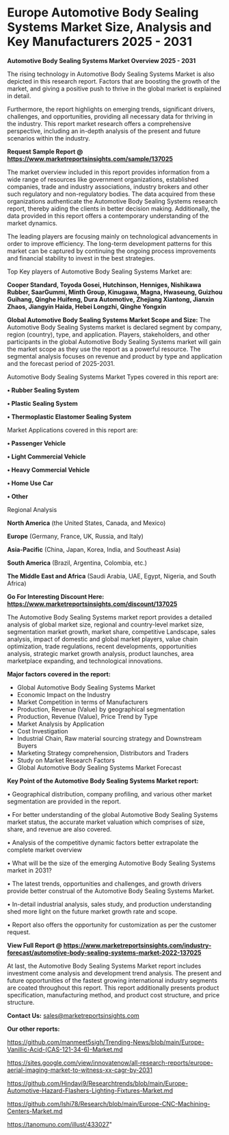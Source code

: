 # Europe Automotive Body Sealing Systems Market Size, Analysis and Key Manufacturers 2025 - 2031

<Strong> Automotive Body Sealing Systems Market Overview 2025 - 2031</strong>

The rising technology in Automotive Body Sealing Systems Market is also depicted in this research report. Factors that are boosting the growth of the market, and giving a positive push to thrive in the global market is explained in detail.

Furthermore, the report highlights on emerging trends, significant drivers, challenges, and opportunities, providing all necessary data for thriving in the industry. This report market research offers a comprehensive perspective, including an in-depth analysis of the present and future scenarios within the industry.

<strong>Request Sample Report @ <a href=https://www.marketreportsinsights.com/sample/137025>https://www.marketreportsinsights.com/sample/137025</a></strong>

The market overview included in this report provides information from a wide range of resources like government organizations, established companies, trade and industry associations, industry brokers and other such regulatory and non-regulatory bodies. The data acquired from these organizations authenticate the Automotive Body Sealing Systems research report, thereby aiding the clients in better decision making. Additionally, the data provided in this report offers a contemporary understanding of the market dynamics.

The leading players are focusing mainly on technological advancements in order to improve efficiency. The long-term development patterns for this market can be captured by continuing the ongoing process improvements and financial stability to invest in the best strategies.

Top Key players of Automotive Body Sealing Systems Market are:

<strong>Cooper Standard, Toyoda Gosei, Hutchinson, Henniges, Nishikawa Rubber, SaarGummi, Minth Group, Kinugawa, Magna, Hwaseung, Guizhou Guihang, Qinghe Huifeng, Dura Automotive, Zhejiang Xiantong, Jianxin Zhaos, Jiangyin Haida, Hebei Longzhi, Qinghe Yongxin</strong>

<strong><b>Global Automotive Body Sealing Systems Market Scope and Size:</b></strong>
The Automotive Body Sealing Systems market is declared segment by company, region (country), type, and application. Players, stakeholders, and other participants in the global Automotive Body Sealing Systems market will gain the market scope as they use the report as a powerful resource. The segmental analysis focuses on revenue and product by type and application and the forecast period of 2025-2031.

Automotive Body Sealing Systems Market Types covered in this report are:

<strong>• Rubber Sealing System

• Plastic Sealing System

• Thermoplastic Elastomer Sealing System</strong>

Market Applications covered in this report are:

<strong>• Passenger Vehicle

• Light Commercial Vehicle

• Heavy Commercial Vehicle

• Home Use Car

• Other</strong> 

Regional Analysis

<strong>North America</strong> (the United States, Canada, and Mexico)

<strong>Europe</strong> (Germany, France, UK, Russia, and Italy)

<strong>Asia-Pacific</strong> (China, Japan, Korea, India, and Southeast Asia)

<strong>South America</strong> (Brazil, Argentina, Colombia, etc.)

<strong>The Middle East and Africa</strong> (Saudi Arabia, UAE, Egypt, Nigeria, and South Africa)

<strong>Go For Interesting Discount Here: <a href=https://www.marketreportsinsights.com/discount/137025>https://www.marketreportsinsights.com/discount/137025</a></strong>

The Automotive Body Sealing Systems market report provides a detailed analysis of global market size, regional and country-level market size, segmentation market growth, market share, competitive Landscape, sales analysis, impact of domestic and global market players, value chain optimization, trade regulations, recent developments, opportunities analysis, strategic market growth analysis, product launches, area marketplace expanding, and technological innovations.

<strong><b>Major factors covered in the report:</b></strong>
<ul>
  <li>Global Automotive Body Sealing Systems Market </li>
  <li>Economic Impact on the Industry</li>
  <li>Market Competition in terms of Manufacturers</li>
  <li>Production, Revenue (Value) by geographical segmentation</li>
  <li>Production, Revenue (Value), Price Trend by Type</li>
  <li>Market Analysis by Application</li>
  <li>Cost Investigation</li>
  <li>Industrial Chain, Raw material sourcing strategy and Downstream Buyers</li>
  <li>Marketing Strategy comprehension, Distributors and Traders</li>
  <li>Study on Market Research Factors</li>
  <li>Global Automotive Body Sealing Systems Market Forecast</li>
</ul>

<strong><b>Key Point of the Automotive Body Sealing Systems Market report:</b></strong>

• Geographical distribution, company profiling, and various other market segmentation are provided in the report.

• For better understanding of the global Automotive Body Sealing Systems market status, the accurate market valuation which comprises of size, share, and revenue are also covered.

• Analysis of the competitive dynamic factors better extrapolate the complete market overview

• What will be the size of the emerging Automotive Body Sealing Systems market in 2031?

• The latest trends, opportunities and challenges, and growth drivers provide better construal of the Automotive Body Sealing Systems Market.

• In-detail industrial analysis, sales study, and production understanding shed more light on the future market growth rate and scope.

• Report also offers the opportunity for customization as per the customer request.

<strong><b>View Full Report @ <a href=https://www.marketreportsinsights.com/industry-forecast/automotive-body-sealing-systems-market-2022-137025>https://www.marketreportsinsights.com/industry-forecast/automotive-body-sealing-systems-market-2022-137025</a></b></strong>


At last, the Automotive Body Sealing Systems Market report includes investment come analysis and development trend analysis. The present and future opportunities of the fastest growing international industry segments are coated throughout this report. This report additionally presents product specification, manufacturing method, and product cost structure, and price structure.

<strong>Contact Us:</strong>
sales@marketreportsinsights.com

<strong>Our other reports:</strong>

<a href=https://github.com/manmeet5sigh/Trending-News/blob/main/Europe-Vanillic-Acid-(CAS-121-34-6)-Market.md>https://github.com/manmeet5sigh/Trending-News/blob/main/Europe-Vanillic-Acid-(CAS-121-34-6)-Market.md</a>

<a href=https://sites.google.com/view/innovatenow/all-research-reports/europe-aerial-imaging-market-to-witness-xx-cagr-by-2031>https://sites.google.com/view/innovatenow/all-research-reports/europe-aerial-imaging-market-to-witness-xx-cagr-by-2031</a>

<a href=https://github.com/Hindavi9/Researchtrends/blob/main/Europe-Automotive-Hazard-Flashers-Lighting-Fixtures-Market.md>https://github.com/Hindavi9/Researchtrends/blob/main/Europe-Automotive-Hazard-Flashers-Lighting-Fixtures-Market.md</a>

<a href=https://github.com/Ishi78/Research/blob/main/Europe-CNC-Machining-Centers-Market.md>https://github.com/Ishi78/Research/blob/main/Europe-CNC-Machining-Centers-Market.md</a>

<a href=https://tanomuno.com/illust/433027>https://tanomuno.com/illust/433027</a>"
